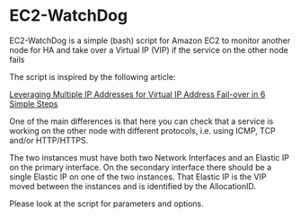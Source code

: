EC2-WatchDog
============

EC2-WatchDog is a simple (bash) script for Amazon EC2 to monitor another node for HA and take over a Virtual IP (VIP) if the service on the other node fails

The script is inspired by the following article:

[Leveraging Multiple IP Addresses for Virtual IP Address Fail-over in 6 Simple Steps](http://aws.amazon.com/articles/2127188135977316)

One of the main differences is that here you can check that a service is working on the other node with different protocols, i.e. using ICMP, TCP and/or HTTP/HTTPS.

The two instances must have both two Network Interfaces and an Elastic IP on the primary interface.
On the secondary interface there should be a single Elastic IP on one of the two instances.
That Elastic IP is the VIP moved between the instances and is identified by the AllocationID.

Please look at the script for parameters and options.
